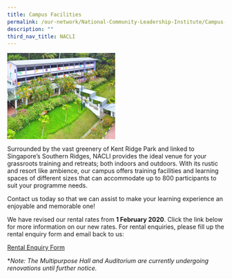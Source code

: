 ```yaml
---
title: Campus Facilities
permalink: /our-network/National-Community-Leadership-Institute/Campus-Facilities
description: ""
third_nav_title: NACLI
---
```

<img style="height:200px;width:250px"  align="left" src="/images/Our%20Network/NACLI/Campus%20Facilities%20-LL%20(Website)%20(200%20x%20250).jpg">
<br clear="left">

Surrounded by the vast greenery of Kent Ridge Park and linked to Singapore’s Southern Ridges, NACLI provides the ideal venue for your grassroots training and retreats; both indoors and outdoors. With its rustic and resort like ambience, our campus offers training facilities and learning spaces of different sizes that can accommodate up to 800 participants to suit your programme needs. 

Contact us today so that we can assist to make your learning experience an enjoyable and memorable one!

We have revised our rental rates from **1 February 2020**. Click the link below for more information on our new rates. For rental enquiries, please fill up the rental enquiry form and email back to us: 

[Rental Enquiry Form](/files/Our%20Network/NACLI/Campus%20Facilities/NACLI%20Rental%20Enquiry%20Form%20(2022).pdf)

**Note: The Multipurpose Hall and Auditorium are currently undergoing renovations until further notice.*